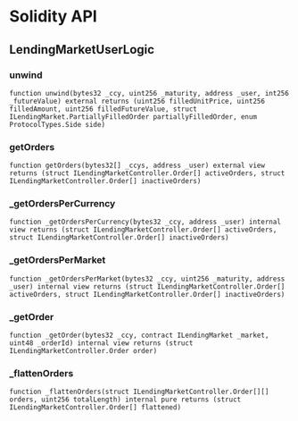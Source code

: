 # Solidity API

## LendingMarketUserLogic

### unwind

```solidity
function unwind(bytes32 _ccy, uint256 _maturity, address _user, int256 _futureValue) external returns (uint256 filledUnitPrice, uint256 filledAmount, uint256 filledFutureValue, struct ILendingMarket.PartiallyFilledOrder partiallyFilledOrder, enum ProtocolTypes.Side side)
```

### getOrders

```solidity
function getOrders(bytes32[] _ccys, address _user) external view returns (struct ILendingMarketController.Order[] activeOrders, struct ILendingMarketController.Order[] inactiveOrders)
```

### _getOrdersPerCurrency

```solidity
function _getOrdersPerCurrency(bytes32 _ccy, address _user) internal view returns (struct ILendingMarketController.Order[] activeOrders, struct ILendingMarketController.Order[] inactiveOrders)
```

### _getOrdersPerMarket

```solidity
function _getOrdersPerMarket(bytes32 _ccy, uint256 _maturity, address _user) internal view returns (struct ILendingMarketController.Order[] activeOrders, struct ILendingMarketController.Order[] inactiveOrders)
```

### _getOrder

```solidity
function _getOrder(bytes32 _ccy, contract ILendingMarket _market, uint48 _orderId) internal view returns (struct ILendingMarketController.Order order)
```

### _flattenOrders

```solidity
function _flattenOrders(struct ILendingMarketController.Order[][] orders, uint256 totalLength) internal pure returns (struct ILendingMarketController.Order[] flattened)
```

